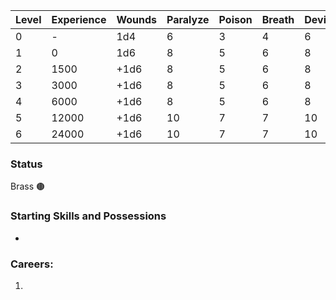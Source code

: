 
| Level | Experience | Wounds | Paralyze | Poison | Breath | Device | Magic |
| ----- | ---------- | ------ | -------- | ------ | ------ | ------ | ----- |
| 0     | -          | 1d4    | 6        | 3      | 4      | 6      | 5     |
| 1     | 0          | 1d6    | 8        | 5      | 6      | 8      | 7     |
| 2     | 1500       | +1d6   | 8        | 5      | 6      | 8      | 7     |
| 3     | 3000       | +1d6   | 8        | 5      | 6      | 8      | 7     |
| 4     | 6000       | +1d6   | 8        | 5      | 6      | 8      | 7     |
| 5     | 12000      | +1d6   | 10       | 7      | 7      | 10     | 9     |
| 6     | 24000      | +1d6   | 10       | 7      | 7      | 10     | 9     |
### Status
Brass 🟤
### Starting Skills and Possessions
- 
### Careers:
1. 